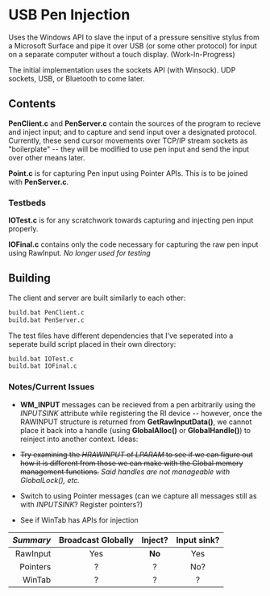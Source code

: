 # USB Pen Injection

Uses the Windows API to slave the input of a pressure sensitive stylus from a Microsoft Surface and pipe it
over USB (or some other protocol) for input on a separate computer without a touch display. (Work-In-Progress)

The initial implementation uses the sockets API (with Winsock). UDP sockets, USB, or Bluetooth to come later.

## Contents

**PenClient.c** and **PenServer.c** contain the sources of the program to recieve and inject input; and to capture and send input over a designated protocol. Currently, these send cursor movements over TCP/IP stream sockets as "boilerplate" -- they will be modified to use pen input and send the input over other means later.

**Point.c** is for capturing Pen input using Pointer APIs. This is to be joined with **PenServer.c**.

### Testbeds

**IOTest.c** is for any scratchwork towards capturing and injecting pen input properly.

**IOFinal.c** contains only the code necessary for capturing the raw pen input using RawInput. *No longer used for testing*


## Building

The client and server are built similarly to each other:

```bash
build.bat PenClient.c
build.bat PenServer.c
```

The test files have different dependencies that I've seperated into a seperate build script placed in their own directory:

```bash
build.bat IOTest.c
build.bat IOFinal.c
```

### Notes/Current Issues

* **WM_INPUT** messages can be recieved from a pen arbitrarily using the *INPUTSINK* attribute while registering the RI device -- however, once the RAWINPUT structure is returned from **GetRawInputData()**, we cannot place it back into a handle (using **GlobalAlloc()** or **GlobalHandle()**) to reinject into another context. Ideas:

 * ~~Try examining the *HRAWINPUT* of *LPARAM* to see if we can figure out how it is different from those we can make with the Global memory management functions.~~ *Said handles are not manageable with GlobalLock(), etc.*

 * Switch to using Pointer messages (can we capture all messages still as with *INPUTSINK*? Register pointers?)

 * See if WinTab has APIs for injection


|*Summary*| Broadcast Globally | Inject? | Input sink? |
|--------:|:------------------:|:-------:|:-----------:|
|RawInput | Yes                | **No**  | Yes         |
|Pointers | ?                  | ?       | No?         |
|WinTab   | ?                  | ?       | ?           |